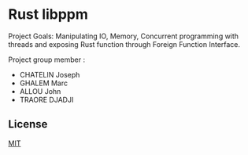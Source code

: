 # Rust libppm
Project Goals: Manipulating IO, Memory, Concurrent programming with threads and exposing Rust function through Foreign Function Interface.

Project group member :
- CHATELIN Joseph
- GHALEM Marc
- ALLOU John
- TRAORE DJADJI


## License
[MIT](https://choosealicense.com/licenses/mit/)